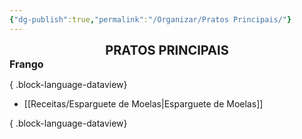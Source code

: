 ```yaml
---
{"dg-publish":true,"permalink":"/Organizar/Pratos Principais/"}
---
```


<div style="text-align: center;"> <span style="font-size: 20px;"><b>PRATOS PRINCIPAIS</b></span> </div>



<div style="text-align: left;"> <span style="font-size: 16px;"><b>Frango</b></span> </div>


{ .block-language-dataview}

- [[Receitas/Esparguete de Moelas\|Esparguete de Moelas]]

{ .block-language-dataview}

